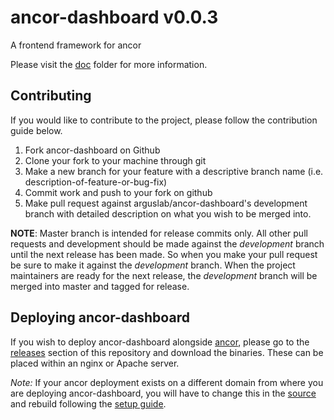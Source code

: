# ancor-dashboard v0.0.3

A frontend framework for ancor

Please visit the [doc](doc) folder for more information.

## Contributing

If you would like to contribute to the project, please follow the contribution guide below.

1. Fork ancor-dashboard on Github
2. Clone your fork to your machine through git
3. Make a new branch for your feature with a descriptive branch name (i.e. description-of-feature-or-bug-fix)
4. Commit work and push to your fork on github
5. Make pull request against arguslab/ancor-dashboard's development branch with detailed description on what you wish to be merged into.

__NOTE__: Master branch is intended for release commits only. All other pull requests and development should be made against the _development_ branch until the next release has been made. So when you make your pull request be sure to make it against the _development_ branch. When the project maintainers are ready for the next release, the _development_ branch will be merged into master and tagged for release.

## Deploying ancor-dashboard

If you wish to deploy ancor-dashboard alongside [ancor](https://github.com/arguslab/ancor), please go to the [releases](https://github.com/arguslab/ancor-dashboard/releases) section of this repository and download the binaries. These can be placed within an nginx or Apache server.

_Note:_ If your ancor deployment exists on a different domain from where you are deploying ancor-dashboard, you will have to change this in the [source](https://github.com/arguslab/ancor-dashboard/blob/master/doc/setup.md#defining-the-ip-address-of-ancor) and rebuild following the [setup guide](doc/setup.md).
